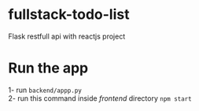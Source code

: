 # fullstack-todo-list
Flask restfull api with reactjs project

# Run the app
1- run ```backend/appp.py```<br />
2- run this command inside *frontend* directory ```npm start```
